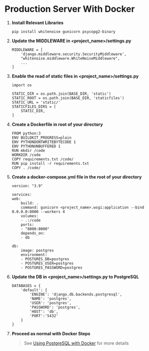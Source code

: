 # Production Server With Docker

1. **Install Relevant Libraries**

    ```
    pip install whitenoise gunicorn psycopg2-binary
    ```

2. **Update the MIDDLEWARE in <project_name>/settings.py**

    ```
    MIDDLEWARE = [
        'django.middleware.security.SecurityMiddleware',
        "whitenoise.middleware.WhiteNoiseMiddleware",
        ...
    ]
    ```

3. **Enable the read of static files in <project_name>/settings.py**

    ```
    import os

    STATIC_DIR = os.path.join(BASE_DIR, 'static')
    STATIC_ROOT = os.path.join(BASE_DIR, 'staticfiles')
    STATIC_URL = 'static/'
    STATICFILES_DIRS = [
        STATIC_DIR,
    ]
    ```

4. **Create a Dockerfile in root of your directory**

    ```
    FROM python:3
    ENV BUILDKIT_PROGRESS=plain
    ENV PYTHONDONTWRITEBYTECODE 1
    ENV PYTHONUNBUFFERED 1
    RUN mkdir /code
    WORKDIR /code
    COPY requirements.txt /code/
    RUN pip install -r requirements.txt
    COPY . /code/
    ```

5. **Create a docker-compose.yml file in the root of your directory**

    ```
    version: "3.9"

    services:
    web:
        build: .
        command: gunicorn <project_name>.wsgi:application --bind 0.0.0.0:8000 --workers 4
        volumes:
        - .:/code
        ports:
        - "8000:8000"
        depends_on:
        - db

    db:
        image: postgres  
        environment:
        - POSTGRES_DB=postgres
        - POSTGRES_USER=postgres
        - POSTGRES_PASSWORD=postgres
    ```

6. **Update the DB in <project_name>/settings.py to PostgreSQL**

    ```
    DATABASES = {
        'default': {
            'ENGINE': 'django.db.backends.postgresql',
            'NAME': 'postgres',
            'USER': 'postgres',
            'PASSWORD': 'postgres',
            'HOST': 'db',
            'PORT':'5432'
        }
    }
    ```

7. **Proceed as normal with Docker Steps**

    > See [Using PostgreSQL with Docker](/PostgreSQL_Docker/PostgreSQL_docker.md) for more details